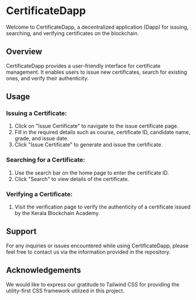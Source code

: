 # CertificateDapp

Welcome to CertificateDapp, a decentralized application (Dapp) for issuing, searching, and verifying certificates on the blockchain.

## Overview

CertificateDapp provides a user-friendly interface for certificate management. It enables users to issue new certificates, search for existing ones, and verify their authenticity.

## Usage

### Issuing a Certificate:
1. Click on "Issue Certificate" to navigate to the issue certificate page.
2. Fill in the required details such as course, certificate ID, candidate name, grade, and issue date.
3. Click "Issue Certificate" to generate and issue the certificate.

### Searching for a Certificate:
1. Use the search bar on the home page to enter the certificate ID.
2. Click "Search" to view details of the certificate.

### Verifying a Certificate:
1. Visit the verification page to verify the authenticity of a certificate issued by the Kerala Blockchain Academy.

## Support

For any inquiries or issues encountered while using CertificateDapp, please feel free to contact us via the information provided in the repository.

## Acknowledgements

We would like to express our gratitude to Tailwind CSS for providing the utility-first CSS framework utilized in this project.


